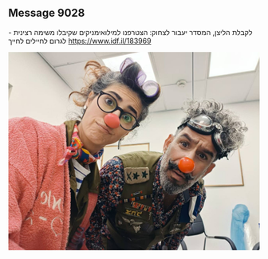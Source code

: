## Message 9028

לקבלת הליצן, המסדר יעבור לצחוק:
הצטרפנו למילואימניקים שקיבלו משימה רצינית - לגרום לחיילים לחייך
https://www.idf.il/183969

![Photo](./9028/9028_photo.jpg)
